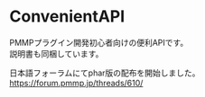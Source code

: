 # ConvenientAPI
PMMPプラグイン開発初心者向けの便利APIです。<br>
説明書も同梱しています。

日本語フォーラムにてphar版の配布を開始しました。<br>
https://forum.pmmp.jp/threads/610/
